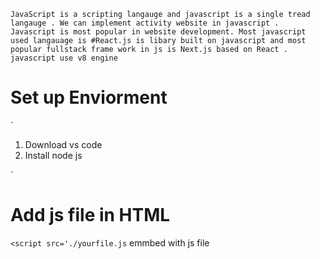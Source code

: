 

``
JavaScript is a scripting langauge and javascript is a single tread langauge . We can implement activity website in javascript . Javascript is most popular in website development.
Most javascript used langauage is #React.js is libary built on javascript and most popular fullstack frame work in js is Next.js based on React . javascript use v8 engine
``


# Set up Enviorment

`
1. Download vs code 
2. Install node js

`
# Add js file in HTML 
``<script src='./yourfile.js``
emmbed with js file 